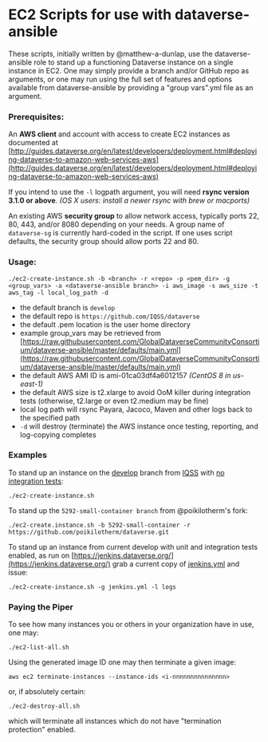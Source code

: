 # EC2 Scripts for use with dataverse-ansible

These scripts, initially written by @matthew-a-dunlap, use the dataverse-ansible role to stand up a functioning Dataverse instance on a single instance in EC2. One may simply provide a branch and/or GitHub repo as arguments, or one may run using the full set of features and options available from dataverse-ansible by providing a "group vars".yml file as an argument.

### Prerequisites:

An **AWS client** and account with access to create EC2 instances as documented at [http://guides.dataverse.org/en/latest/developers/deployment.html#deploying-dataverse-to-amazon-web-services-aws](http://guides.dataverse.org/en/latest/developers/deployment.html#deploying-dataverse-to-amazon-web-services-aws)

If you intend to use the `-l` logpath argument, you will need **rsync version 3.1.0 or above**. *(OS X users: install a newer rsync with brew or macports)*

An existing AWS **security group** to allow network access, typically ports 22, 80, 443, and/or 8080 depending on your needs. A group name of `dataverse-sg` is currently hard-coded in the script. If one uses script defaults, the security group should allow ports 22 and 80.

### Usage:

`./ec2-create-instance.sh -b <branch> -r <repo> -p <pem_dir> -g <group_vars> -a <dataverse-ansible branch> -i aws_image -s aws_size -t aws_tag -l local_log_path -d`

* the default branch is `develop`
* the default repo is `https://github.com/IQSS/dataverse`
* the default .pem location is the user home directory
* example group_vars may be retrieved from [https://raw.githubusercontent.com/GlobalDataverseCommunityConsortium/dataverse-ansible/master/defaults/main.yml](https://raw.githubusercontent.com/GlobalDataverseCommunityConsortium/dataverse-ansible/master/defaults/main.yml)
* the default AWS AMI ID is ami-01ca03df4a6012157 *(CentOS 8 in us-east-1)*
* the default AWS size is t2.xlarge to avoid OoM killer during integration tests (otherwise, t2.large or even t2.medium may be fine)
* local log path will rsync Payara, Jacoco, Maven and other logs back to the specified path
* `-d` will destroy (terminate) the AWS instance once testing, reporting, and log-copying completes

### Examples

To stand up an instance on the [develop](https://github.com/IQSS/dataverse/tree/develop) branch from [IQSS](https://github.com/IQSS/dataverse) with [no integration tests](http://guides.dataverse.org/en/latest/developers/testing.html#integration-tests):

`./ec2-create-instance.sh`

To stand up the `5292-small-container branch` from @poikilotherm's fork:

`./ec2-create.instance.sh -b 5292-small-container -r https://github.com/poikilotherm/dataverse.git`

To stand up an instance from current develop with unit and integration tests enabled, as run on [https://jenkins.dataverse.org/](https://jenkins.dataverse.org/) grab a current copy of [jenkins.yml](https://raw.githubusercontent.com/GlobalDataverseCommunityConsortium/dataverse-ansible/master/tests/group_vars/jenkins.yml) and issue:

`./ec2-create-instance.sh -g jenkins.yml -l logs`

### Paying the Piper

To see how many instances you or others in your organization have in use, one may:

`./ec2-list-all.sh`

Using the generated image ID one may then terminate a given image:

`aws ec2 terminate-instances --instance-ids <i-nnnnnnnnnnnnnnn>`

or, if absolutely certain:

`./ec2-destroy-all.sh`

which will terminate all instances which do not have "termination protection" enabled.
